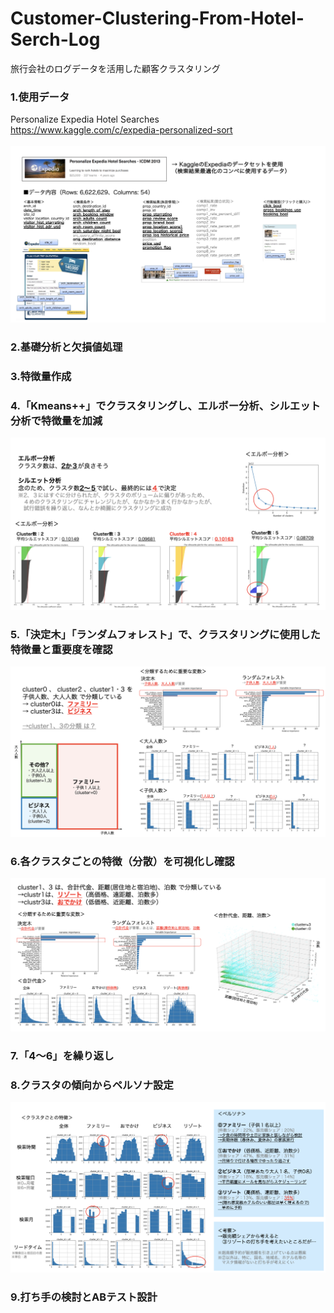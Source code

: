 # Customer-Clustering-From-Hotel-Serch-Log
旅行会社のログデータを活用した顧客クラスタリング

### 1.使用データ<br>
Personalize Expedia Hotel Searches<br>
https://www.kaggle.com/c/expedia-personalized-sort<br>
<br>
<img src="images/00.png">

### 2.基礎分析と欠損値処理

### 3.特徴量作成

### 4.「Kmeans++」でクラスタリングし、エルボー分析、シルエット分析で特徴量を加減
<img src="images/01.png">

### 5.「決定木」「ランダムフォレスト」で、クラスタリングに使用した特徴量と重要度を確認
<img src="images/02.png">

### 6.各クラスタごとの特徴（分散）を可視化し確認
<img src="images/03.png">

### 7.「4〜6」を繰り返し

### 8.クラスタの傾向からペルソナ設定
<img src="images/04.png">

### 9.打ち手の検討とABテスト設計
